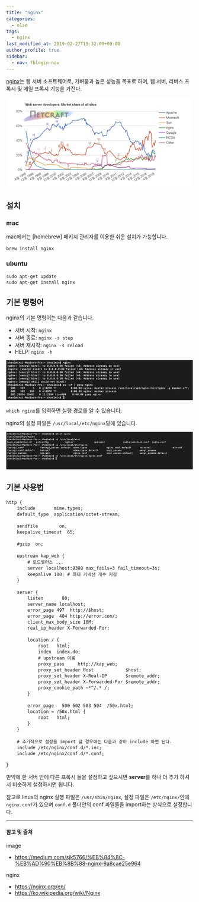 ```yaml
---
title: "nginx"
categories: 
  - else
tags:
  - nginx
last_modified_at: 2019-02-27T19:32:00+09:00
author_profile: true
sidebar:
  - nav: fblogin-nav
---
```


[nginx](https://nginx.org/en/)는 웹 서버 소프트웨어로, 가벼움과 높은 성능을 목표로 하며, 웹 서버, 리버스 프록시 및 메일 프록시 기능을 가진다.

![1](/assets/img/posts/else/nginx/1.png)

## 설치 

### mac
mac에서는 [homebrew] 패키지 관리자를 이용한 쉬운 설치가 가능합니다.

    brew install nginx

### ubuntu

    sudo apt-get update
    sudo apt-get install nginx

## 기본 명령어
nginx의 기본 명령어는 다음과 같습니다.

- 서버 시작:  `nginx`
- 서버 종료:  `nginx -s stop`
- 서버 재시작: `nginx -s reload`
- HELP: `nginx -h`

![2](/assets/img/posts/else/nginx/2.png)

`which nginx`를 입력하면 실행 경로를 알 수 있습니다.

 nginx의 설정 파일은 `/usr/local/etc/nginx`밑에 있습니다.
 
![3](/assets/img/posts/else/nginx/3.png)

## 기본 사용법

    http {
        include       mime.types;
        default_type  application/octet-stream;

        sendfile        on;
        keepalive_timeout  65;

        #gzip  on;

        upstream kap_web {
            # 로드밸런스 ...
            server localhost:8380 max_fails=3 fail_timeout=3s;
            keepalive 100; # 최대 커넥션 개수 지정
        }

        server {
            listen       80;
            server_name localhost;
            error_page 497  http://$host;
            error_page  404 http://error.com/;
            client_max_body_size 10M;
            real_ip_header X-Forwarded-For;
           
            location / {
                root   html;
                index  index.do;
                # upstream 이름
                proxy_pass     http://kap_web;
                proxy_set_header Host            $host;
                proxy_set_header X-Real-IP       $remote_addr;
                proxy_set_header X-Forwarded-For $remote_addr;
                proxy_cookie_path ~*^/.* /;
            }

            error_page   500 502 503 504  /50x.html;
            location = /50x.html {
                root   html;
            }
        }
        
        # 추가적으로 설정을 import 할 경우에는 다음과 같이 include 하면 된다.
        include /etc/nginx/conf.d/*.inc;
        include /etc/nginx/conf.d/*.conf;
}

만약에 한 서버 안에 다른 프록시 들을 설정하고 싶으시면 **server**를 하나 더 추가 하셔서 비슷하게 설정하시면 됩니다.

참고로 linux의 nginx 실행 파일은 `/usr/sbin/nginx`, 설정 파일은 `/etc/nginx/`안에 `nginx.conf`가 있으며 `conf.d` 폴더안의 conf 파일들을 import하는 방식으로 설정합니다.


---
#### 참고 및 출처

image
- <https://medium.com/sjk5766/%EB%84%8C-%EB%AD%90%EB%8B%88-nginx-9a8cae25e964>

nginx
- <https://nginx.org/en/>
- <https://ko.wikipedia.org/wiki/Nginx>
